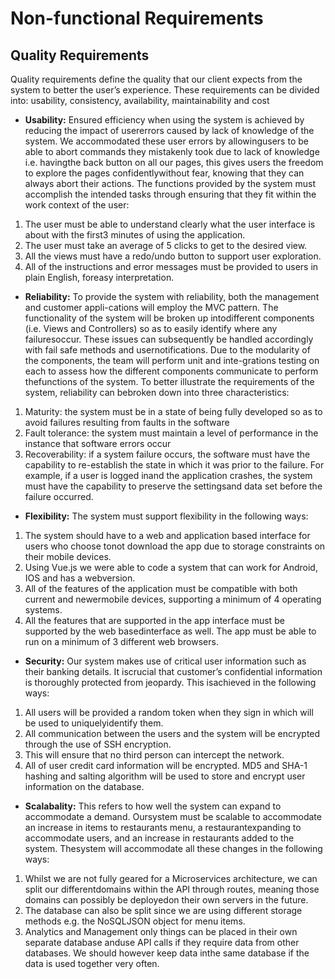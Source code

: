 # Non-functional Requirements

## Quality Requirements

Quality requirements define the quality that our client expects from the system to better the user’s experience. These requirements can be divided into: usability, consistency, availability, maintainability and cost

* **Usability:** Ensured efficiency when using the system is achieved by reducing the impact of usererrors caused by lack of knowledge of the system. We accommodated these user errors by allowingusers to be able to abort commands they mistakenly took due to lack of knowledge i.e.  havingthe back button on all our pages, this gives users the freedom to explore the pages confidentlywithout  fear,  knowing  that  they  can  always  abort  their  actions.   The  functions  provided  by the system must accomplish the intended tasks through ensuring that they fit within the work context of the user:

1.  The user must be able to understand clearly what the user interface is about with the first3 minutes of using the application.
2.  The user must take an average of 5 clicks to get to the desired view.
3.  All the views must have a redo/undo button to support user exploration.
4.  All of the instructions and error messages must be provided to users in plain English, foreasy interpretation.

* **Reliability:** To provide the system with reliability, both the management and customer appli-cations will employ the MVC pattern.  The functionality of the system will be broken up intodifferent  components  (i.e.   Views  and  Controllers)  so  as  to  easily  identify  where  any  failuresoccur.  These issues can subsequently be handled accordingly with fail safe methods and usernotifications.  Due to the modularity of the components, the team will perform unit and inte-grations  testing  on  each  to  assess  how  the  different  components  communicate  to  perform  thefunctions of the system.  To better illustrate the requirements of the system, reliability can bebroken down into three characteristics:

1.  Maturity:  the system must be in a state of being fully developed so as to avoid failures resulting from faults in the software
2.  Fault  tolerance:   the  system  must  maintain  a  level  of  performance  in  the  instance  that software errors occur 
3.  Recoverability:   if  a  system  failure  occurs,  the  software  must  have  the  capability  to  re-establish the state in which it was prior to the failure.  For example, if a user is logged inand the application crashes, the system must have the capability to preserve the settingsand data set before the failure occurred.

* **Flexibility:** The system must support flexibility in the following ways:

1. The system should have to a web and application based interface for users who choose tonot download the app due to storage constraints on their mobile devices.
2.  Using Vue.js we were able to code a system that can work for Android, IOS and has a webversion.
3.  All  of  the  features  of  the  application  must  be  compatible  with  both  current  and  newermobile devices, supporting a minimum of 4 operating systems.
4.  All the features that are supported in the app interface must be supported by the web basedinterface as well.  The app must be able to run on a minimum of 3 different web browsers.

* **Security:** Our system makes use of critical user information such as their banking details.  It iscrucial that customer’s confidential information is thoroughly protected from jeopardy.  This isachieved in the following ways:

1.  All users will be provided a random token when they sign in which will be used to uniquelyidentify them.
2.  All communication between the users and the system will be encrypted through the use of SSH encryption.
3.  This will ensure that no third person can intercept the network.
4.  All of user credit card information will be encrypted.  MD5 and SHA-1 hashing and salting algorithm will be used to store and encrypt user information on the database.

* **Scalabality:** This refers to how well the system can expand to accommodate a demand.  Oursystem must be scalable to accommodate an increase in items to restaurants menu, a restaurantexpanding  to  accommodate  users,  and  an  increase  in  restaurants  added  to  the  system.   Thesystem will accommodate all these changes in the following ways:

1.  Whilst we are not fully geared for a Microservices architecture, we can split our differentdomains within the API through routes, meaning those domains can possibly be deployedon their own servers in the future.
2.  The database can also be split since we are using different storage methods e.g.  the NoSQLJSON object for menu items.
3.  Analytics and Management only things can be placed in their own separate database anduse API calls if they require data from other databases.  We should however keep data inthe same database if the data is used together very often.

